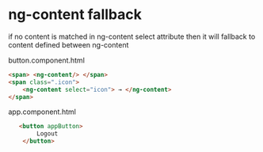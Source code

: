 # ng-content fallback
if no content is matched in ng-content select attribute then it will fallback to content defined between ng-content

button.component.html
```HTML
<span> <ng-content/> </span>
<span class=".icon">
    <ng-content select="icon"> → </ng-content>
</span>

```

app.component.html
```HTML
   <button appButton>
        Logout
    </button>
```
